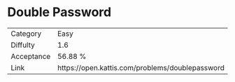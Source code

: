 # Double Password

<table>
    <tr>
        <td>Category</td>
        <td>Easy</td>
    </tr>
    <tr>
        <td>Diffulty</td>
        <td>1.6</td>
    </tr>
    <tr>
        <td>Acceptance</td>
        <td>56.88 %</td>
    </tr>
    <tr>
        <td>Link</td>
        <td>https://open.kattis.com/problems/doublepassword</td>
    </tr>
</table>